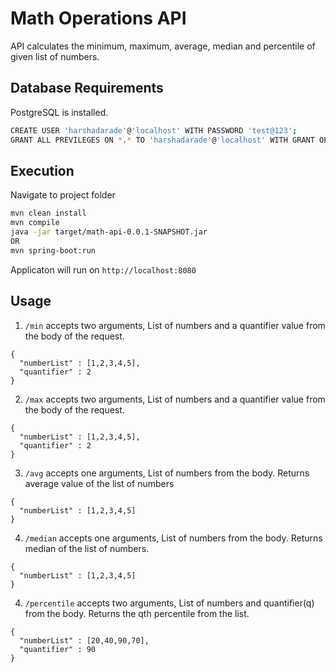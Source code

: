 # Math Operations API

API calculates the minimum, maximum, average, median and percentile of given list of numbers.

## Database Requirements

PostgreSQL is installed.

```bash
CREATE USER 'harshadarade'@'localhost' WITH PASSWORD 'test@123'; 
GRANT ALL PREVILEGES ON *.* TO 'harshadarade'@'localhost' WITH GRANT OPTION;
```

## Execution
Navigate to project folder

```bash
mvn clean install
mvn compile
java -jar target/math-api-0.0.1-SNAPSHOT.jar
OR
mvn spring-boot:run
```

Applicaton will run on `http://localhost:8080`

## Usage
1. `/min` accepts two arguments, List of numbers and a quantifier value from the body of the request.
```
{
  "numberList" : [1,2,3,4,5],
  "quantifier" : 2
}
```
2. `/max` accepts two arguments, List of numbers and a quantifier value from the body of the request.
```
{
  "numberList" : [1,2,3,4,5],
  "quantifier" : 2
}
```

3. `/avg` accepts one arguments, List of numbers from the body. Returns average value of the list of numbers
```
{
  "numberList" : [1,2,3,4,5]
}
```
4. `/median` accepts one arguments, List of numbers from the body. Returns median of the list of numbers.
```
{
  "numberList" : [1,2,3,4,5]
}
```
4. `/percentile` accepts two arguments, List of numbers and quantifier(q) from the body.
Returns the qth percentile from the list.
```
{
  "numberList" : [20,40,90,70],
  "quantifier" : 90
}
```